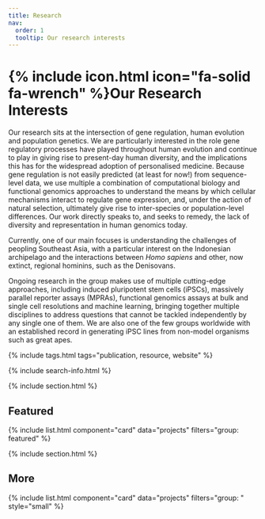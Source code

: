 ```yaml
---
title: Research
nav:
  order: 1
  tooltip: Our research interests
---
```


# {% include icon.html icon="fa-solid fa-wrench" %}Our Research Interests

Our research sits at the intersection of gene regulation, human evolution and population genetics. We are particularly interested in the role gene regulatory processes have played throughout human evolution and continue to play in giving rise to present-day human diversity, and the implications this has for the widespread adoption of personalised medicine. Because gene regulation is not easily predicted (at least for now!) from sequence-level data, we use multiple a combination of computational biology and functional genomics approaches to understand the means by which cellular mechanisms interact to regulate gene expression, and, under the action of natural selection, ultimately give rise to inter-species or population-level differences. Our work directly speaks to, and seeks to remedy, the lack of diversity and representation in human genomics today.

Currently, one of our main focuses is understanding the challenges of peopling Southeast Asia, with a particular interest on the Indonesian archipelago and the interactions between *Homo sapiens* and other, now extinct, regional hominins, such as the Denisovans.

Ongoing research in the group makes use of multiple cutting-edge approaches, including induced pluripotent stem cells (iPSCs), massively parallel reporter assays (MPRAs), functional genomics assays at bulk and single cell resolutions and machine learning, bringing together multiple disciplines to address questions that cannot be tackled independently by any single one of them. We are also one of the few groups worldwide with an established record in generating iPSC lines from non-model organisms such as great apes.

{% include tags.html tags="publication, resource, website" %}

{% include search-info.html %}

{% include section.html %}

## Featured

{% include list.html component="card" data="projects" filters="group: featured" %}

{% include section.html %}

## More

{% include list.html component="card" data="projects" filters="group: " style="small" %}
